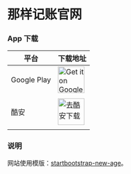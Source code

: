 # 那样记账官网

### App 下载

| 平台 | 下载地址 |
| ---- | ---- |
| Google Play | <a href='https://play.google.com/store/apps/details?id=me.bakumon.moneykeeper'><img alt='Get it on Google Play' src='https://i.loli.net/2018/06/27/5b32eac49f930.png' height="60"/>
</a> |
| 酷安 | <a href='https://www.coolapk.com/apk/me.bakumon.moneykeeper'><img alt='去酷安下载' src='https://ws4.sinaimg.cn/large/006tNc79ly1fsphx16ybdj30go06st8q.jpg' height="60"/>
</a> |

### 说明

网站使用模版：[startbootstrap-new-age](https://github.com/BlackrockDigital/startbootstrap-new-age)。

